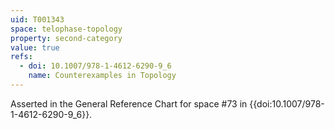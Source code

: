 ```yaml
---
uid: T001343
space: telophase-topology
property: second-category
value: true
refs:
  - doi: 10.1007/978-1-4612-6290-9_6
    name: Counterexamples in Topology
---
```

Asserted in the General Reference Chart for space #73 in
{{doi:10.1007/978-1-4612-6290-9_6}}.
